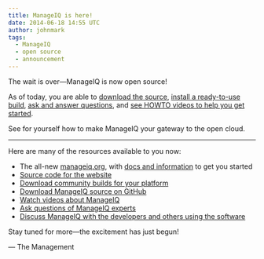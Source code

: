 ```yaml
---
title: ManageIQ is here!
date: 2014-06-18 14:55 UTC
author: johnmark
tags:
  - ManageIQ
  - open source
  - announcement
---
```


The wait is over&mdash;ManageIQ is now open source!

As of today, you are able to [download the source](https://github.com/ManageIQ/manageiq), [install a ready-to-use build](/download/), [ask and answer questions](http://ask.manageiq.org/), and [see HOWTO videos to help you get started](/documentation/top-tasks/).

See for yourself how to make ManageIQ your gateway to the open cloud.

---

Here are many of the resources available to you now:

- The all-new [manageiq.org](//manageiq.org), with [docs and information](/documentation/) to get you started
- [Source code for the website](https://github.com/manageiq/manageiq.org)
- [Download community builds for your platform](/download/)
- [Download ManageIQ source on GitHub](https://github.com/ManageIQ/manageiq)
- [Watch videos about ManageIQ](https://youtube.com/user/ManageIQVideo)
- [Ask questions of ManageIQ experts](http://ask.manageiq.org/)
- [Discuss ManageIQ with the developers and others using the software](http://talk.manageiq.org/)

Stay tuned for more&mdash;the excitement has just begun!

&mdash; The Management
